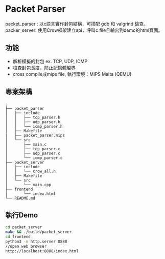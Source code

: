 # Packet Parser

packet_parser : 以c語言實作封包結構，可搭配 gdb 和 valgrind 檢查。<br>
packer_server: 使用Crow框架建立api，呼叫c file且輸出到demo的html頁面。

## 功能
- 解析模擬的封包 ex. TCP, UDP, ICMP
- 檢查封包長度，防止記憶體越界
- cross compile成mips file, 執行環境：MIPS Malta (QEMU)
## 專案架構

```
.
├── packet_parser
│   ├── include
│   │   ├── tcp_parser.h
│   │   ├── udp_parser.h
│   │   └── icmp_parser.h
│   ├── Makefile
|   ├── packet_parser.mips
│   └── src
│       ├── main.c
│       ├── tcp_parser.c
│       ├── udp_parser.c
│       └── icmp_parser.c
├── packet_server
│   ├── include
│   │   └── crow_all.h
│   ├── Makefile
│   └── src
│       └── main.cpp
├── frontend
│       └── index.html
└── README.md
```

## 執行Demo
```bash
cd packet_server
make && ./build/packet_server
cd frontend
python3 -m http.server 8888
//open web browser
http://localhost:8888/index.html
```


